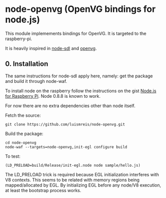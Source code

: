 # node-openvg (OpenVG bindings for node.js)

This module implemements bindings for OpenVG. It is targeted to the raspberry-pi.

It is heavily inspired in [node-sdl](https://github.com/creationix/node-sdl) and [openvg](https://github.com/ajstarks/openvg).

## 0. Installation

The same instructions for node-sdl apply here, namely: get the package and build
it through node-waf.

To install node on the raspberry follow the instructions on the gist [Node.js for Raspberry Pi](https://gist.github.com/3245130). Node 0.8.8 is known to work.

For now there are no extra dependencies other than node itself.

Fetch the source:

    git clone https://github.com/luismreis/node-openvg.git

Build the package:

    cd node-openvg
    node-waf --targets=node-openvg,init-egl configure build

To test:

    (LD_PRELOAD=build/Release/init-egl.node node sample/hello.js)

The LD_PRELOAD trick is required because EGL initialization interferes with V8 contexts. This seems to be related with memory regions being mapped/allocated by EGL. By initializing EGL before any node/V8 execution, at least the bootstrap process works.
